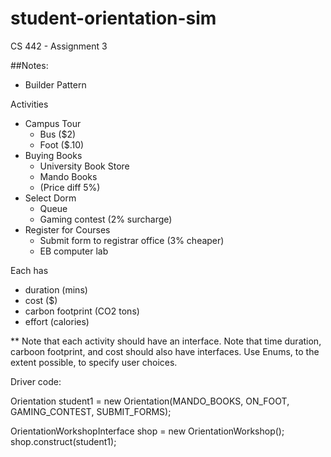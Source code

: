# student-orientation-sim
CS 442 - Assignment 3

##Notes:
- Builder Pattern

Activities
- Campus Tour
    - Bus ($2)
    - Foot ($.10)
- Buying Books
    - University Book Store
    - Mando Books
    - (Price diff  5%)
- Select Dorm
    - Queue
    - Gaming contest (2% surcharge)
- Register for Courses
    - Submit form to registrar office (3% cheaper)
    - EB computer lab

Each has
- duration (mins)
- cost ($)
- carbon footprint (CO2 tons)
- effort (calories)

**
Note that each activity should have an interface.
Note that time duration, carboon footprint, and cost should also have interfaces.
Use Enums, to the extent possible, to specify user choices.


Driver code:

Orientation student1 = new Orientation(MANDO_BOOKS, ON_FOOT, GAMING_CONTEST, SUBMIT_FORMS);

OrientationWorkshopInterface shop = new OrientationWorkshop();
shop.construct(student1);
